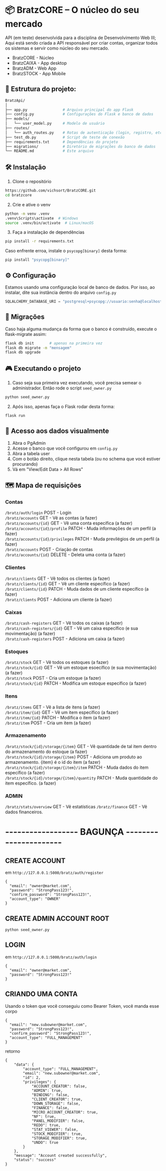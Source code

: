 # 📦 BratzCORE – O núcleo do seu mercado

API (em teste) desenvolvida para a disciplina de Desenvolvimento Web III; Aqui está sendo criada a API responsável por criar contas, organizar todos os sistemas e servir como núcleo do seu mercado.
- BratzCORE - Núcleo
- BratzCAIXA - App desktop
- BratzADM - Web App
- BratzSTOCK - App Mobile


## 🧱 Estrutura do projeto:
```bash
BratzApi/
│
├── app.py                # Arquivo principal do app Flask
├── config.py             # Configurações do Flask e banco de dados
├── models/
│   └── user_model.py     # Modelo de usuário
├── routes/
│   └── auth_routes.py    # Rotas de autenticação (login, registro, etc)
├── test_db.py            # Script de teste de conexão
├── requirements.txt      # Dependências do projeto
├── migrations/           # Diretório de migrações do banco de dados
└── README.md             # Este arquivo
```

## 🛠️ Instalação
1. Clone o repositório

```bash
https://github.com/vichsort/BratzCORE.git
cd bratzcore

```

2. Crie e ative o venv
```bash
python -m venv .venv
.venv\Scripts\activate  # Windows
source .venv/bin/activate  # Linux/macOS
```

3. Faça a instalação de dependências
```bash
pip install -r requirements.txt
```

Caso enfrente erroa, instale o `psycopg[binary]` desta forma:
```bash
pip install "psycopg[binary]"
```

## ⚙️ Configuração
Estamos usando uma configuração local de banco de dados. Por isso, ao instalar, dite sua instância dentro do arquivo `config.py`
```python
SQLALCHEMY_DATABASE_URI = "postgresql+psycopg://usuario:senha@localhost:5432/seubanco"
```

## 💼 Migrações
Caso haja alguma mudança da forma que o banco é construído, execute o flask-migrate assim:

```bash
flask db init       # apenas na primeira vez
flask db migrate -m "mensagem"
flask db upgrade

```

## 🎮 Executando o projeto
1. Caso seja sua primeira vez executando, você precisa semear o administrador. Então rode o script `seed_owner.py`
```bash
python seed_owner.py
```

2. Após isso, apenas faça o Flask rodar desta forma:

```bash
flask run
```

## 👀 Acesso aos dados visualmente
1. Abra o PgAdmin
2. Acesse o banco que você configurou em `config.py`
3. Abra a tabela user
4. Com o botão direito, clique nesta tabela (ou no schema que você estiver procurando)
5. Vá em "View/Edit Data > All Rows" 

## 🗺️ Mapa de requisições
### Contas
`/bratz/auth/login` POST - Login <br>
`/bratz/accounts` GET - Vê as contas (a fazer) <br>
`/bratz/accounts/{id}` GET - Vê uma conta específica (a fazer) <br>
`/bratz/accounts/{id}/profile` PATCH - Muda informações de um perfil (a fazer) <br>
`/bratz/accounts/{id}/privileges` PATCH - Muda previlégios de um perfil (a fazer) <br>
`/bratz/accounts` POST - Criação de contas <br>
`/bratz/accounts/{id}` DELETE - Deleta uma conta (a fazer) <br>

### Clientes
`/bratz/clients` GET - Vê todos os clientes (a fazer) <br>
`/bratz/clients/{id}` GET - Vê um cliente específico (a fazer) <br>
`/bratz/clients/{id}` PATCH - Muda dados de um cliente específico (a fazer) <br>
`/bratz/clients` POST - Adiciona um cliente (a fazer) <br>

### Caixas
`/bratz/cash-registers` GET - Vê todos os caixas (a fazer) <br>
`/bratz/cash-registers/{id}` GET - Vê um caixa específico (e sua movimentação) (a fazer) <br>
`/bratz/cash-registers` POST - Adiciona um caixa (a fazer) <br>

### Estoques
`/bratz/stock` GET - Vê todos os estoques (a fazer) <br>
`/bratz/stock/{id}` GET - Vê um estoque esoecífico (e sua movimentação) (a fazer) <br>
`/bratz/stock` POST - Cria um estoque (a fazer) <br>
`/bratz/stock/{id}` PATCH - Modifica um estoque específico (a fazer) <br>

### Itens
`/bratz/items` GET - Vê a lista de itens (a fazer) <br>
`/bratz/item/{id}` GET - Vê um item específico (a fazer) <br>
`/bratz/item/{id}` PATCH - Modifica o item (a fazer) <br>
`/bratz/item` POST - Cria um item (a fazer) <br>

### Armazenamento
`/bratz/stock/{id}/storage/{item}` GET - Vê quantidade de tal item dentro do armazenamento do estoque (a fazer) <br>
`/bratz/stock/{id}/storage/{item}` POST - Adiciona um produto ao armazenamento. {item} é o id do item (a fazer) <br>
`/bratz/stock/{id}/storage/{item}/item` PATCH - Muda dados do item específico (a fazer) <br>
`/bratz/stock/{id}/storage/{item}/quantity` PATCH - Muda quantidade do item específico. (a fazer) <br>

### ADMIN
`/bratz/stats/overview` GET - Vê estatísticas
`/bratz/finance` GET - Vê dados financeiros. 

# ------------------ BAGUNÇA ----------------------

## CREATE ACCOUNT 

em `http://127.0.0.1:5000/bratz/auth/register`
```
{
  "email": "owner@market.com",
  "password": "StrongPass123!",
  "confirm_password": "StrongPass123!",
  "account_type": "OWNER"
}
```

## CREATE ADMIN ACCOUNT ROOT
```
python seed_owner.py
```

## LOGIN

em `http://127.0.0.1:5000/bratz/auth/login`
```
{
  "email": "owner@market.com",
  "password": "StrongPass123!"
}
```

## CRIANDO UMA CONTA
Usando o token que você conseguiu como Bearer Token, você manda esse corpo
```
{
  "email": "new.subowner@market.com",
  "password": "StrongPass123!",
  "confirm_password": "StrongPass123!",
  "account_type": "FULL_MANAGEMENT"
}
```



retorno
```
{
    "data": {
        "account_type": "FULL_MANAGEMENT",
        "email": "new.subowner@market.com",
        "id": 2,
        "privileges": {
            "ACCOUNT_CREATOR": false,
            "ADMIN": true,
            "BINDING": false,
            "CLIENT_CREATOR": true,
            "DOWN_STORAGE": false,
            "FINANCE": false,
            "MICRO_ACCOUNT_CREATOR": true,
            "NF": true,
            "PANEL_MODIFIER": false,
            "REDO": true,
            "STAT_VIEWER": false,
            "STOCK_MODIFIER": true,
            "STORAGE_MODIFIER": true,
            "UNDO": true
        }
    },
    "message": "Account created successfully",
    "status": "success"
}
```


